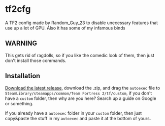 # tf2cfg
A TF2 config made by Random_Guy_23 to disable unecessary features that use up a lot of GPU.
Also it has some of my infamous binds

## WARNING
This gets rid of ragdolls, so if you like the comedic look of them, then just don't install those commands.

## Installation
[Download the latest release,](https://github.com/random-guy-23/tf2cfg/releases/tag/) download the .zip, and drag the `autoexec` file to `SteamLibrary/steamapps/common/Team Fortress 2/tf/custom`, if you don't have a `custom` folder, then why are you here? Search up a guide on Google or something. 

If you already have a `autoexec` folder in your `custom` folder, then just copy&paste the stuff in my `autoexec` and paste it at the bottom of yours.

